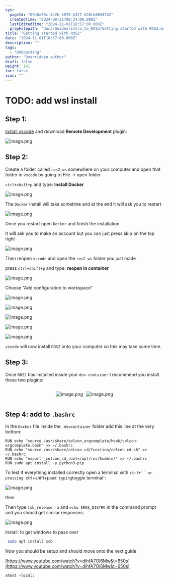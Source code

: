 ```yaml
---
sys:
  pageId: "89e0a78c-4e2b-4070-b327-d28cb0694742"
  createdTime: "2024-08-21T00:24:00.000Z"
  lastEditedTime: "2024-11-01T18:57:00.000Z"
  propFilepath: "docs/Guides/intro_to_ROS2/Getting started with ROS2.md"
title: "Getting started with ROS2"
date: "2024-11-01T18:57:00.000Z"
description: ""
tags:
  - "Onboarding"
author: "Overridden author"
draft: false
weight: 141
toc: false
icon: ""
---
```


# TODO: add wsl install

## Step 1:

[Install vscode](https://code.visualstudio.com/download) and download **Remote Development** plugin:

![image.png](https://prod-files-secure.s3.us-west-2.amazonaws.com/d518164a-d88e-44d1-a4ee-3adb3bd8bce0/efb52993-1881-4a40-b95e-6f020334f022/image.png?X-Amz-Algorithm=AWS4-HMAC-SHA256&X-Amz-Content-Sha256=UNSIGNED-PAYLOAD&X-Amz-Credential=ASIAZI2LB466WGXJTVPM%2F20250417%2Fus-west-2%2Fs3%2Faws4_request&X-Amz-Date=20250417T190340Z&X-Amz-Expires=3600&X-Amz-Security-Token=IQoJb3JpZ2luX2VjENv%2F%2F%2F%2F%2F%2F%2F%2F%2F%2FwEaCXVzLXdlc3QtMiJHMEUCIQC13eCGsBSkWPYuGyU28P02eAu01hrzmEeGI5IqzJG%2FqgIgDvTIBqgmLd5PbvtGp5GrEtSzD3KnP32ZXID5t%2BdcG2Mq%2FwMIZBAAGgw2Mzc0MjMxODM4MDUiDOZ1dzt8K5PdWoeNuircA6vkY9u9p3OcPCQbNvKUUqIkXGBvyPiKPS00LJ0skYLPuHgEjdTpmJql5P%2B1R8Vqu68TTs1LTYJ9wYYc2kKEDcOe4kEISXawAIAi18HSIxmzWdbRR2sE0PjxqwC0CFgJDGO0%2Byt3nXEIPYxK1JpKao5Ctadf2Az6PuRQO0MHi%2F6BtE1pfsJOEBAWRpEgmjdMkfiXdz3%2F31W9GC8QUzJSIDl%2Bw5by%2FO0QD62XDH9%2FIQlrysV1K04Bru6L5gHJbMlh2bXyoRfvTFwo9RMcpwkUIWZZCuK2il8FETDQrupIU4FDrbZlRDHwUaogrcA6dK0SDM7KNepltb05CBJRxWp6PM6AEjhZNcZ69Mf14HxdwBh%2BK8GEx3y1CdDD8XI8kML6b0RrP4NlLCj%2Bj0%2FkkkZNRm3MPUw2N630VOjv08KhgSHjv3419a3gh058T817wNYFjwB%2Bgi8S1%2BJWxrwDeGneqnSMCEI0AmkwJtMolif86gJB5Q21imaVoc%2FMyueqNIJOiicf9jtQDKbUL%2BmCLOzUNEWMzz%2B7Z5ikib0FIUFhgjDHg%2FjMRcGO%2F2Z%2FjBN47l%2BxjUdHiuXdd4d9XqW3LxoMQjNaszm7%2BwnpfQHCiYd4pgKVK7b7grS9LRADE3ENMNObhcAGOqUBRafOK126cG0lxEigwbk3eAQKVJF4KqH257%2Bsa3UOnRaUWKdoTtmwrpFmnMJvwYuO7NmyfnkfAPV0VoK1R07GCD6%2FTHjfC9TOKFuVJnDoly3WhKpOjety3WJfFRCZSDx83M5RF4DX1NroX6v3d2HwvclrDrYHHkXLp%2BQ%2FAM5VJJqKAWQhd%2BnP8wd9V0fs0n1i8hdTwTvfrggxMly%2F7I%2Bm5J%2B8%2FwSZ&X-Amz-Signature=c08085c9837e2712b8f2714f610824dbbeccbeaf2c3ee5f532bd69409acf2778&X-Amz-SignedHeaders=host&x-id=GetObject)

## Step 2:

Create a folder called `ros2_ws` somewhere on your computer and open that folder in `vscode` by going to File → open folder 

`ctrl+shift+p` and type: **Install Docker**

![image.png](https://prod-files-secure.s3.us-west-2.amazonaws.com/d518164a-d88e-44d1-a4ee-3adb3bd8bce0/2269dc0e-1cd5-47ff-bceb-c04ad9b2eab0/image.png?X-Amz-Algorithm=AWS4-HMAC-SHA256&X-Amz-Content-Sha256=UNSIGNED-PAYLOAD&X-Amz-Credential=ASIAZI2LB466WGXJTVPM%2F20250417%2Fus-west-2%2Fs3%2Faws4_request&X-Amz-Date=20250417T190340Z&X-Amz-Expires=3600&X-Amz-Security-Token=IQoJb3JpZ2luX2VjENv%2F%2F%2F%2F%2F%2F%2F%2F%2F%2FwEaCXVzLXdlc3QtMiJHMEUCIQC13eCGsBSkWPYuGyU28P02eAu01hrzmEeGI5IqzJG%2FqgIgDvTIBqgmLd5PbvtGp5GrEtSzD3KnP32ZXID5t%2BdcG2Mq%2FwMIZBAAGgw2Mzc0MjMxODM4MDUiDOZ1dzt8K5PdWoeNuircA6vkY9u9p3OcPCQbNvKUUqIkXGBvyPiKPS00LJ0skYLPuHgEjdTpmJql5P%2B1R8Vqu68TTs1LTYJ9wYYc2kKEDcOe4kEISXawAIAi18HSIxmzWdbRR2sE0PjxqwC0CFgJDGO0%2Byt3nXEIPYxK1JpKao5Ctadf2Az6PuRQO0MHi%2F6BtE1pfsJOEBAWRpEgmjdMkfiXdz3%2F31W9GC8QUzJSIDl%2Bw5by%2FO0QD62XDH9%2FIQlrysV1K04Bru6L5gHJbMlh2bXyoRfvTFwo9RMcpwkUIWZZCuK2il8FETDQrupIU4FDrbZlRDHwUaogrcA6dK0SDM7KNepltb05CBJRxWp6PM6AEjhZNcZ69Mf14HxdwBh%2BK8GEx3y1CdDD8XI8kML6b0RrP4NlLCj%2Bj0%2FkkkZNRm3MPUw2N630VOjv08KhgSHjv3419a3gh058T817wNYFjwB%2Bgi8S1%2BJWxrwDeGneqnSMCEI0AmkwJtMolif86gJB5Q21imaVoc%2FMyueqNIJOiicf9jtQDKbUL%2BmCLOzUNEWMzz%2B7Z5ikib0FIUFhgjDHg%2FjMRcGO%2F2Z%2FjBN47l%2BxjUdHiuXdd4d9XqW3LxoMQjNaszm7%2BwnpfQHCiYd4pgKVK7b7grS9LRADE3ENMNObhcAGOqUBRafOK126cG0lxEigwbk3eAQKVJF4KqH257%2Bsa3UOnRaUWKdoTtmwrpFmnMJvwYuO7NmyfnkfAPV0VoK1R07GCD6%2FTHjfC9TOKFuVJnDoly3WhKpOjety3WJfFRCZSDx83M5RF4DX1NroX6v3d2HwvclrDrYHHkXLp%2BQ%2FAM5VJJqKAWQhd%2BnP8wd9V0fs0n1i8hdTwTvfrggxMly%2F7I%2Bm5J%2B8%2FwSZ&X-Amz-Signature=ca29998c4ee2f694b83fe54604efea6b277b57d3bf3b445795b8d58d1a91af34&X-Amz-SignedHeaders=host&x-id=GetObject)

The `Docker` install will take sometime and at the end it will ask you to restart

![image.png](https://prod-files-secure.s3.us-west-2.amazonaws.com/d518164a-d88e-44d1-a4ee-3adb3bd8bce0/ed233f78-be33-4b1f-b89c-9c346c0e961e/image.png?X-Amz-Algorithm=AWS4-HMAC-SHA256&X-Amz-Content-Sha256=UNSIGNED-PAYLOAD&X-Amz-Credential=ASIAZI2LB466WGXJTVPM%2F20250417%2Fus-west-2%2Fs3%2Faws4_request&X-Amz-Date=20250417T190340Z&X-Amz-Expires=3600&X-Amz-Security-Token=IQoJb3JpZ2luX2VjENv%2F%2F%2F%2F%2F%2F%2F%2F%2F%2FwEaCXVzLXdlc3QtMiJHMEUCIQC13eCGsBSkWPYuGyU28P02eAu01hrzmEeGI5IqzJG%2FqgIgDvTIBqgmLd5PbvtGp5GrEtSzD3KnP32ZXID5t%2BdcG2Mq%2FwMIZBAAGgw2Mzc0MjMxODM4MDUiDOZ1dzt8K5PdWoeNuircA6vkY9u9p3OcPCQbNvKUUqIkXGBvyPiKPS00LJ0skYLPuHgEjdTpmJql5P%2B1R8Vqu68TTs1LTYJ9wYYc2kKEDcOe4kEISXawAIAi18HSIxmzWdbRR2sE0PjxqwC0CFgJDGO0%2Byt3nXEIPYxK1JpKao5Ctadf2Az6PuRQO0MHi%2F6BtE1pfsJOEBAWRpEgmjdMkfiXdz3%2F31W9GC8QUzJSIDl%2Bw5by%2FO0QD62XDH9%2FIQlrysV1K04Bru6L5gHJbMlh2bXyoRfvTFwo9RMcpwkUIWZZCuK2il8FETDQrupIU4FDrbZlRDHwUaogrcA6dK0SDM7KNepltb05CBJRxWp6PM6AEjhZNcZ69Mf14HxdwBh%2BK8GEx3y1CdDD8XI8kML6b0RrP4NlLCj%2Bj0%2FkkkZNRm3MPUw2N630VOjv08KhgSHjv3419a3gh058T817wNYFjwB%2Bgi8S1%2BJWxrwDeGneqnSMCEI0AmkwJtMolif86gJB5Q21imaVoc%2FMyueqNIJOiicf9jtQDKbUL%2BmCLOzUNEWMzz%2B7Z5ikib0FIUFhgjDHg%2FjMRcGO%2F2Z%2FjBN47l%2BxjUdHiuXdd4d9XqW3LxoMQjNaszm7%2BwnpfQHCiYd4pgKVK7b7grS9LRADE3ENMNObhcAGOqUBRafOK126cG0lxEigwbk3eAQKVJF4KqH257%2Bsa3UOnRaUWKdoTtmwrpFmnMJvwYuO7NmyfnkfAPV0VoK1R07GCD6%2FTHjfC9TOKFuVJnDoly3WhKpOjety3WJfFRCZSDx83M5RF4DX1NroX6v3d2HwvclrDrYHHkXLp%2BQ%2FAM5VJJqKAWQhd%2BnP8wd9V0fs0n1i8hdTwTvfrggxMly%2F7I%2Bm5J%2B8%2FwSZ&X-Amz-Signature=67f010d4a5dd590bc525d19333fb4ba1d68cede2fce26dac5da7c2eba903b0f1&X-Amz-SignedHeaders=host&x-id=GetObject)

Once you restart open `Docker` and finish the installation

It will ask you to make an account but you can just press skip on the top right

![image.png](https://prod-files-secure.s3.us-west-2.amazonaws.com/d518164a-d88e-44d1-a4ee-3adb3bd8bce0/21010ad9-1659-4fd9-9f59-9932a09b2a3d/image.png?X-Amz-Algorithm=AWS4-HMAC-SHA256&X-Amz-Content-Sha256=UNSIGNED-PAYLOAD&X-Amz-Credential=ASIAZI2LB466WGXJTVPM%2F20250417%2Fus-west-2%2Fs3%2Faws4_request&X-Amz-Date=20250417T190340Z&X-Amz-Expires=3600&X-Amz-Security-Token=IQoJb3JpZ2luX2VjENv%2F%2F%2F%2F%2F%2F%2F%2F%2F%2FwEaCXVzLXdlc3QtMiJHMEUCIQC13eCGsBSkWPYuGyU28P02eAu01hrzmEeGI5IqzJG%2FqgIgDvTIBqgmLd5PbvtGp5GrEtSzD3KnP32ZXID5t%2BdcG2Mq%2FwMIZBAAGgw2Mzc0MjMxODM4MDUiDOZ1dzt8K5PdWoeNuircA6vkY9u9p3OcPCQbNvKUUqIkXGBvyPiKPS00LJ0skYLPuHgEjdTpmJql5P%2B1R8Vqu68TTs1LTYJ9wYYc2kKEDcOe4kEISXawAIAi18HSIxmzWdbRR2sE0PjxqwC0CFgJDGO0%2Byt3nXEIPYxK1JpKao5Ctadf2Az6PuRQO0MHi%2F6BtE1pfsJOEBAWRpEgmjdMkfiXdz3%2F31W9GC8QUzJSIDl%2Bw5by%2FO0QD62XDH9%2FIQlrysV1K04Bru6L5gHJbMlh2bXyoRfvTFwo9RMcpwkUIWZZCuK2il8FETDQrupIU4FDrbZlRDHwUaogrcA6dK0SDM7KNepltb05CBJRxWp6PM6AEjhZNcZ69Mf14HxdwBh%2BK8GEx3y1CdDD8XI8kML6b0RrP4NlLCj%2Bj0%2FkkkZNRm3MPUw2N630VOjv08KhgSHjv3419a3gh058T817wNYFjwB%2Bgi8S1%2BJWxrwDeGneqnSMCEI0AmkwJtMolif86gJB5Q21imaVoc%2FMyueqNIJOiicf9jtQDKbUL%2BmCLOzUNEWMzz%2B7Z5ikib0FIUFhgjDHg%2FjMRcGO%2F2Z%2FjBN47l%2BxjUdHiuXdd4d9XqW3LxoMQjNaszm7%2BwnpfQHCiYd4pgKVK7b7grS9LRADE3ENMNObhcAGOqUBRafOK126cG0lxEigwbk3eAQKVJF4KqH257%2Bsa3UOnRaUWKdoTtmwrpFmnMJvwYuO7NmyfnkfAPV0VoK1R07GCD6%2FTHjfC9TOKFuVJnDoly3WhKpOjety3WJfFRCZSDx83M5RF4DX1NroX6v3d2HwvclrDrYHHkXLp%2BQ%2FAM5VJJqKAWQhd%2BnP8wd9V0fs0n1i8hdTwTvfrggxMly%2F7I%2Bm5J%2B8%2FwSZ&X-Amz-Signature=a08c753ea5ef2ebec320bb30d89040747a20947759edc20eae797f45401de11d&X-Amz-SignedHeaders=host&x-id=GetObject)

Then reopen `vscode` and open the `ros2_ws` folder you just made

press `ctrl+shift+p` and type: **reopen in container**

![image.png](https://prod-files-secure.s3.us-west-2.amazonaws.com/d518164a-d88e-44d1-a4ee-3adb3bd8bce0/4e93b8c2-41ad-488c-8095-c74205196118/image.png?X-Amz-Algorithm=AWS4-HMAC-SHA256&X-Amz-Content-Sha256=UNSIGNED-PAYLOAD&X-Amz-Credential=ASIAZI2LB466WGXJTVPM%2F20250417%2Fus-west-2%2Fs3%2Faws4_request&X-Amz-Date=20250417T190340Z&X-Amz-Expires=3600&X-Amz-Security-Token=IQoJb3JpZ2luX2VjENv%2F%2F%2F%2F%2F%2F%2F%2F%2F%2FwEaCXVzLXdlc3QtMiJHMEUCIQC13eCGsBSkWPYuGyU28P02eAu01hrzmEeGI5IqzJG%2FqgIgDvTIBqgmLd5PbvtGp5GrEtSzD3KnP32ZXID5t%2BdcG2Mq%2FwMIZBAAGgw2Mzc0MjMxODM4MDUiDOZ1dzt8K5PdWoeNuircA6vkY9u9p3OcPCQbNvKUUqIkXGBvyPiKPS00LJ0skYLPuHgEjdTpmJql5P%2B1R8Vqu68TTs1LTYJ9wYYc2kKEDcOe4kEISXawAIAi18HSIxmzWdbRR2sE0PjxqwC0CFgJDGO0%2Byt3nXEIPYxK1JpKao5Ctadf2Az6PuRQO0MHi%2F6BtE1pfsJOEBAWRpEgmjdMkfiXdz3%2F31W9GC8QUzJSIDl%2Bw5by%2FO0QD62XDH9%2FIQlrysV1K04Bru6L5gHJbMlh2bXyoRfvTFwo9RMcpwkUIWZZCuK2il8FETDQrupIU4FDrbZlRDHwUaogrcA6dK0SDM7KNepltb05CBJRxWp6PM6AEjhZNcZ69Mf14HxdwBh%2BK8GEx3y1CdDD8XI8kML6b0RrP4NlLCj%2Bj0%2FkkkZNRm3MPUw2N630VOjv08KhgSHjv3419a3gh058T817wNYFjwB%2Bgi8S1%2BJWxrwDeGneqnSMCEI0AmkwJtMolif86gJB5Q21imaVoc%2FMyueqNIJOiicf9jtQDKbUL%2BmCLOzUNEWMzz%2B7Z5ikib0FIUFhgjDHg%2FjMRcGO%2F2Z%2FjBN47l%2BxjUdHiuXdd4d9XqW3LxoMQjNaszm7%2BwnpfQHCiYd4pgKVK7b7grS9LRADE3ENMNObhcAGOqUBRafOK126cG0lxEigwbk3eAQKVJF4KqH257%2Bsa3UOnRaUWKdoTtmwrpFmnMJvwYuO7NmyfnkfAPV0VoK1R07GCD6%2FTHjfC9TOKFuVJnDoly3WhKpOjety3WJfFRCZSDx83M5RF4DX1NroX6v3d2HwvclrDrYHHkXLp%2BQ%2FAM5VJJqKAWQhd%2BnP8wd9V0fs0n1i8hdTwTvfrggxMly%2F7I%2Bm5J%2B8%2FwSZ&X-Amz-Signature=b55167c404c6a1dc2accc68a9f15ec309a1b9d53ef6baa2daf10c5902e2d71be&X-Amz-SignedHeaders=host&x-id=GetObject)

Choose “Add configuration to workspace”

![image.png](https://prod-files-secure.s3.us-west-2.amazonaws.com/d518164a-d88e-44d1-a4ee-3adb3bd8bce0/9560b282-5060-4989-ba37-97e7b2c22476/image.png?X-Amz-Algorithm=AWS4-HMAC-SHA256&X-Amz-Content-Sha256=UNSIGNED-PAYLOAD&X-Amz-Credential=ASIAZI2LB466WGXJTVPM%2F20250417%2Fus-west-2%2Fs3%2Faws4_request&X-Amz-Date=20250417T190340Z&X-Amz-Expires=3600&X-Amz-Security-Token=IQoJb3JpZ2luX2VjENv%2F%2F%2F%2F%2F%2F%2F%2F%2F%2FwEaCXVzLXdlc3QtMiJHMEUCIQC13eCGsBSkWPYuGyU28P02eAu01hrzmEeGI5IqzJG%2FqgIgDvTIBqgmLd5PbvtGp5GrEtSzD3KnP32ZXID5t%2BdcG2Mq%2FwMIZBAAGgw2Mzc0MjMxODM4MDUiDOZ1dzt8K5PdWoeNuircA6vkY9u9p3OcPCQbNvKUUqIkXGBvyPiKPS00LJ0skYLPuHgEjdTpmJql5P%2B1R8Vqu68TTs1LTYJ9wYYc2kKEDcOe4kEISXawAIAi18HSIxmzWdbRR2sE0PjxqwC0CFgJDGO0%2Byt3nXEIPYxK1JpKao5Ctadf2Az6PuRQO0MHi%2F6BtE1pfsJOEBAWRpEgmjdMkfiXdz3%2F31W9GC8QUzJSIDl%2Bw5by%2FO0QD62XDH9%2FIQlrysV1K04Bru6L5gHJbMlh2bXyoRfvTFwo9RMcpwkUIWZZCuK2il8FETDQrupIU4FDrbZlRDHwUaogrcA6dK0SDM7KNepltb05CBJRxWp6PM6AEjhZNcZ69Mf14HxdwBh%2BK8GEx3y1CdDD8XI8kML6b0RrP4NlLCj%2Bj0%2FkkkZNRm3MPUw2N630VOjv08KhgSHjv3419a3gh058T817wNYFjwB%2Bgi8S1%2BJWxrwDeGneqnSMCEI0AmkwJtMolif86gJB5Q21imaVoc%2FMyueqNIJOiicf9jtQDKbUL%2BmCLOzUNEWMzz%2B7Z5ikib0FIUFhgjDHg%2FjMRcGO%2F2Z%2FjBN47l%2BxjUdHiuXdd4d9XqW3LxoMQjNaszm7%2BwnpfQHCiYd4pgKVK7b7grS9LRADE3ENMNObhcAGOqUBRafOK126cG0lxEigwbk3eAQKVJF4KqH257%2Bsa3UOnRaUWKdoTtmwrpFmnMJvwYuO7NmyfnkfAPV0VoK1R07GCD6%2FTHjfC9TOKFuVJnDoly3WhKpOjety3WJfFRCZSDx83M5RF4DX1NroX6v3d2HwvclrDrYHHkXLp%2BQ%2FAM5VJJqKAWQhd%2BnP8wd9V0fs0n1i8hdTwTvfrggxMly%2F7I%2Bm5J%2B8%2FwSZ&X-Amz-Signature=4af62839f3a04d4a7119a696a7ba968008bea8038eb57741f1ba524f79dde54c&X-Amz-SignedHeaders=host&x-id=GetObject)

![image.png](https://prod-files-secure.s3.us-west-2.amazonaws.com/d518164a-d88e-44d1-a4ee-3adb3bd8bce0/2ee63f81-886b-48e8-a553-dc6e5eac99e4/image.png?X-Amz-Algorithm=AWS4-HMAC-SHA256&X-Amz-Content-Sha256=UNSIGNED-PAYLOAD&X-Amz-Credential=ASIAZI2LB466WGXJTVPM%2F20250417%2Fus-west-2%2Fs3%2Faws4_request&X-Amz-Date=20250417T190340Z&X-Amz-Expires=3600&X-Amz-Security-Token=IQoJb3JpZ2luX2VjENv%2F%2F%2F%2F%2F%2F%2F%2F%2F%2FwEaCXVzLXdlc3QtMiJHMEUCIQC13eCGsBSkWPYuGyU28P02eAu01hrzmEeGI5IqzJG%2FqgIgDvTIBqgmLd5PbvtGp5GrEtSzD3KnP32ZXID5t%2BdcG2Mq%2FwMIZBAAGgw2Mzc0MjMxODM4MDUiDOZ1dzt8K5PdWoeNuircA6vkY9u9p3OcPCQbNvKUUqIkXGBvyPiKPS00LJ0skYLPuHgEjdTpmJql5P%2B1R8Vqu68TTs1LTYJ9wYYc2kKEDcOe4kEISXawAIAi18HSIxmzWdbRR2sE0PjxqwC0CFgJDGO0%2Byt3nXEIPYxK1JpKao5Ctadf2Az6PuRQO0MHi%2F6BtE1pfsJOEBAWRpEgmjdMkfiXdz3%2F31W9GC8QUzJSIDl%2Bw5by%2FO0QD62XDH9%2FIQlrysV1K04Bru6L5gHJbMlh2bXyoRfvTFwo9RMcpwkUIWZZCuK2il8FETDQrupIU4FDrbZlRDHwUaogrcA6dK0SDM7KNepltb05CBJRxWp6PM6AEjhZNcZ69Mf14HxdwBh%2BK8GEx3y1CdDD8XI8kML6b0RrP4NlLCj%2Bj0%2FkkkZNRm3MPUw2N630VOjv08KhgSHjv3419a3gh058T817wNYFjwB%2Bgi8S1%2BJWxrwDeGneqnSMCEI0AmkwJtMolif86gJB5Q21imaVoc%2FMyueqNIJOiicf9jtQDKbUL%2BmCLOzUNEWMzz%2B7Z5ikib0FIUFhgjDHg%2FjMRcGO%2F2Z%2FjBN47l%2BxjUdHiuXdd4d9XqW3LxoMQjNaszm7%2BwnpfQHCiYd4pgKVK7b7grS9LRADE3ENMNObhcAGOqUBRafOK126cG0lxEigwbk3eAQKVJF4KqH257%2Bsa3UOnRaUWKdoTtmwrpFmnMJvwYuO7NmyfnkfAPV0VoK1R07GCD6%2FTHjfC9TOKFuVJnDoly3WhKpOjety3WJfFRCZSDx83M5RF4DX1NroX6v3d2HwvclrDrYHHkXLp%2BQ%2FAM5VJJqKAWQhd%2BnP8wd9V0fs0n1i8hdTwTvfrggxMly%2F7I%2Bm5J%2B8%2FwSZ&X-Amz-Signature=11b2b78b617a7edd18f517397ca595a3cc6416fe0a52f88c9063e38f0ea36a0c&X-Amz-SignedHeaders=host&x-id=GetObject)

![image.png](https://prod-files-secure.s3.us-west-2.amazonaws.com/d518164a-d88e-44d1-a4ee-3adb3bd8bce0/ae1580b2-b048-407e-aed9-b584224a7a04/image.png?X-Amz-Algorithm=AWS4-HMAC-SHA256&X-Amz-Content-Sha256=UNSIGNED-PAYLOAD&X-Amz-Credential=ASIAZI2LB466WGXJTVPM%2F20250417%2Fus-west-2%2Fs3%2Faws4_request&X-Amz-Date=20250417T190340Z&X-Amz-Expires=3600&X-Amz-Security-Token=IQoJb3JpZ2luX2VjENv%2F%2F%2F%2F%2F%2F%2F%2F%2F%2FwEaCXVzLXdlc3QtMiJHMEUCIQC13eCGsBSkWPYuGyU28P02eAu01hrzmEeGI5IqzJG%2FqgIgDvTIBqgmLd5PbvtGp5GrEtSzD3KnP32ZXID5t%2BdcG2Mq%2FwMIZBAAGgw2Mzc0MjMxODM4MDUiDOZ1dzt8K5PdWoeNuircA6vkY9u9p3OcPCQbNvKUUqIkXGBvyPiKPS00LJ0skYLPuHgEjdTpmJql5P%2B1R8Vqu68TTs1LTYJ9wYYc2kKEDcOe4kEISXawAIAi18HSIxmzWdbRR2sE0PjxqwC0CFgJDGO0%2Byt3nXEIPYxK1JpKao5Ctadf2Az6PuRQO0MHi%2F6BtE1pfsJOEBAWRpEgmjdMkfiXdz3%2F31W9GC8QUzJSIDl%2Bw5by%2FO0QD62XDH9%2FIQlrysV1K04Bru6L5gHJbMlh2bXyoRfvTFwo9RMcpwkUIWZZCuK2il8FETDQrupIU4FDrbZlRDHwUaogrcA6dK0SDM7KNepltb05CBJRxWp6PM6AEjhZNcZ69Mf14HxdwBh%2BK8GEx3y1CdDD8XI8kML6b0RrP4NlLCj%2Bj0%2FkkkZNRm3MPUw2N630VOjv08KhgSHjv3419a3gh058T817wNYFjwB%2Bgi8S1%2BJWxrwDeGneqnSMCEI0AmkwJtMolif86gJB5Q21imaVoc%2FMyueqNIJOiicf9jtQDKbUL%2BmCLOzUNEWMzz%2B7Z5ikib0FIUFhgjDHg%2FjMRcGO%2F2Z%2FjBN47l%2BxjUdHiuXdd4d9XqW3LxoMQjNaszm7%2BwnpfQHCiYd4pgKVK7b7grS9LRADE3ENMNObhcAGOqUBRafOK126cG0lxEigwbk3eAQKVJF4KqH257%2Bsa3UOnRaUWKdoTtmwrpFmnMJvwYuO7NmyfnkfAPV0VoK1R07GCD6%2FTHjfC9TOKFuVJnDoly3WhKpOjety3WJfFRCZSDx83M5RF4DX1NroX6v3d2HwvclrDrYHHkXLp%2BQ%2FAM5VJJqKAWQhd%2BnP8wd9V0fs0n1i8hdTwTvfrggxMly%2F7I%2Bm5J%2B8%2FwSZ&X-Amz-Signature=03aecb3a950bbbe913dd3311144823b2db2f63982cb0f00755841eae7bdea3fb&X-Amz-SignedHeaders=host&x-id=GetObject)

![image.png](https://prod-files-secure.s3.us-west-2.amazonaws.com/d518164a-d88e-44d1-a4ee-3adb3bd8bce0/53255b28-f75e-430f-b9e3-c0ac8577e42b/image.png?X-Amz-Algorithm=AWS4-HMAC-SHA256&X-Amz-Content-Sha256=UNSIGNED-PAYLOAD&X-Amz-Credential=ASIAZI2LB466WGXJTVPM%2F20250417%2Fus-west-2%2Fs3%2Faws4_request&X-Amz-Date=20250417T190340Z&X-Amz-Expires=3600&X-Amz-Security-Token=IQoJb3JpZ2luX2VjENv%2F%2F%2F%2F%2F%2F%2F%2F%2F%2FwEaCXVzLXdlc3QtMiJHMEUCIQC13eCGsBSkWPYuGyU28P02eAu01hrzmEeGI5IqzJG%2FqgIgDvTIBqgmLd5PbvtGp5GrEtSzD3KnP32ZXID5t%2BdcG2Mq%2FwMIZBAAGgw2Mzc0MjMxODM4MDUiDOZ1dzt8K5PdWoeNuircA6vkY9u9p3OcPCQbNvKUUqIkXGBvyPiKPS00LJ0skYLPuHgEjdTpmJql5P%2B1R8Vqu68TTs1LTYJ9wYYc2kKEDcOe4kEISXawAIAi18HSIxmzWdbRR2sE0PjxqwC0CFgJDGO0%2Byt3nXEIPYxK1JpKao5Ctadf2Az6PuRQO0MHi%2F6BtE1pfsJOEBAWRpEgmjdMkfiXdz3%2F31W9GC8QUzJSIDl%2Bw5by%2FO0QD62XDH9%2FIQlrysV1K04Bru6L5gHJbMlh2bXyoRfvTFwo9RMcpwkUIWZZCuK2il8FETDQrupIU4FDrbZlRDHwUaogrcA6dK0SDM7KNepltb05CBJRxWp6PM6AEjhZNcZ69Mf14HxdwBh%2BK8GEx3y1CdDD8XI8kML6b0RrP4NlLCj%2Bj0%2FkkkZNRm3MPUw2N630VOjv08KhgSHjv3419a3gh058T817wNYFjwB%2Bgi8S1%2BJWxrwDeGneqnSMCEI0AmkwJtMolif86gJB5Q21imaVoc%2FMyueqNIJOiicf9jtQDKbUL%2BmCLOzUNEWMzz%2B7Z5ikib0FIUFhgjDHg%2FjMRcGO%2F2Z%2FjBN47l%2BxjUdHiuXdd4d9XqW3LxoMQjNaszm7%2BwnpfQHCiYd4pgKVK7b7grS9LRADE3ENMNObhcAGOqUBRafOK126cG0lxEigwbk3eAQKVJF4KqH257%2Bsa3UOnRaUWKdoTtmwrpFmnMJvwYuO7NmyfnkfAPV0VoK1R07GCD6%2FTHjfC9TOKFuVJnDoly3WhKpOjety3WJfFRCZSDx83M5RF4DX1NroX6v3d2HwvclrDrYHHkXLp%2BQ%2FAM5VJJqKAWQhd%2BnP8wd9V0fs0n1i8hdTwTvfrggxMly%2F7I%2Bm5J%2B8%2FwSZ&X-Amz-Signature=43f1d10de7e6096197910886b0b273ef76b4aea6184130871808c0b5805538b9&X-Amz-SignedHeaders=host&x-id=GetObject)

![image.png](https://prod-files-secure.s3.us-west-2.amazonaws.com/d518164a-d88e-44d1-a4ee-3adb3bd8bce0/7c562767-5af9-4ffb-97d1-327bcdf4ee00/image.png?X-Amz-Algorithm=AWS4-HMAC-SHA256&X-Amz-Content-Sha256=UNSIGNED-PAYLOAD&X-Amz-Credential=ASIAZI2LB466WGXJTVPM%2F20250417%2Fus-west-2%2Fs3%2Faws4_request&X-Amz-Date=20250417T190340Z&X-Amz-Expires=3600&X-Amz-Security-Token=IQoJb3JpZ2luX2VjENv%2F%2F%2F%2F%2F%2F%2F%2F%2F%2FwEaCXVzLXdlc3QtMiJHMEUCIQC13eCGsBSkWPYuGyU28P02eAu01hrzmEeGI5IqzJG%2FqgIgDvTIBqgmLd5PbvtGp5GrEtSzD3KnP32ZXID5t%2BdcG2Mq%2FwMIZBAAGgw2Mzc0MjMxODM4MDUiDOZ1dzt8K5PdWoeNuircA6vkY9u9p3OcPCQbNvKUUqIkXGBvyPiKPS00LJ0skYLPuHgEjdTpmJql5P%2B1R8Vqu68TTs1LTYJ9wYYc2kKEDcOe4kEISXawAIAi18HSIxmzWdbRR2sE0PjxqwC0CFgJDGO0%2Byt3nXEIPYxK1JpKao5Ctadf2Az6PuRQO0MHi%2F6BtE1pfsJOEBAWRpEgmjdMkfiXdz3%2F31W9GC8QUzJSIDl%2Bw5by%2FO0QD62XDH9%2FIQlrysV1K04Bru6L5gHJbMlh2bXyoRfvTFwo9RMcpwkUIWZZCuK2il8FETDQrupIU4FDrbZlRDHwUaogrcA6dK0SDM7KNepltb05CBJRxWp6PM6AEjhZNcZ69Mf14HxdwBh%2BK8GEx3y1CdDD8XI8kML6b0RrP4NlLCj%2Bj0%2FkkkZNRm3MPUw2N630VOjv08KhgSHjv3419a3gh058T817wNYFjwB%2Bgi8S1%2BJWxrwDeGneqnSMCEI0AmkwJtMolif86gJB5Q21imaVoc%2FMyueqNIJOiicf9jtQDKbUL%2BmCLOzUNEWMzz%2B7Z5ikib0FIUFhgjDHg%2FjMRcGO%2F2Z%2FjBN47l%2BxjUdHiuXdd4d9XqW3LxoMQjNaszm7%2BwnpfQHCiYd4pgKVK7b7grS9LRADE3ENMNObhcAGOqUBRafOK126cG0lxEigwbk3eAQKVJF4KqH257%2Bsa3UOnRaUWKdoTtmwrpFmnMJvwYuO7NmyfnkfAPV0VoK1R07GCD6%2FTHjfC9TOKFuVJnDoly3WhKpOjety3WJfFRCZSDx83M5RF4DX1NroX6v3d2HwvclrDrYHHkXLp%2BQ%2FAM5VJJqKAWQhd%2BnP8wd9V0fs0n1i8hdTwTvfrggxMly%2F7I%2Bm5J%2B8%2FwSZ&X-Amz-Signature=55f56b8f3703bd3999e75a4d92be2b0d44d0f3a0cded10b7c6c11b17b77c9365&X-Amz-SignedHeaders=host&x-id=GetObject)

`vscode` will now install `ROS2` onto your computer so this may take some time.

## Step 3:

Once `ROS2` has installed inside your `dev-container` I recommend you install these two plugins:

<div style="display: flex;flex-direction: row; column-gap:10px; max-width: 630px;justify-content: center;">
<div>

![image.png](https://prod-files-secure.s3.us-west-2.amazonaws.com/d518164a-d88e-44d1-a4ee-3adb3bd8bce0/3fc3d550-5a54-4ba1-ba6b-faa01cdb7369/image.png?X-Amz-Algorithm=AWS4-HMAC-SHA256&X-Amz-Content-Sha256=UNSIGNED-PAYLOAD&X-Amz-Credential=ASIAZI2LB466RSWJD4UZ%2F20250417%2Fus-west-2%2Fs3%2Faws4_request&X-Amz-Date=20250417T190345Z&X-Amz-Expires=3600&X-Amz-Security-Token=IQoJb3JpZ2luX2VjENv%2F%2F%2F%2F%2F%2F%2F%2F%2F%2FwEaCXVzLXdlc3QtMiJIMEYCIQDk3oR5VvJBfKIqhmtFWlOf49omA0KtIdEEW6KOS4eA5wIhAL3ut8peuZkkny%2Fwi9rhwTn%2FfsMu6WybHjDny1oVjp1AKv8DCGQQABoMNjM3NDIzMTgzODA1IgwxnfZ%2BMXY685KgBaAq3ANPInqN4CfQMN009IyDkr5cNxKWQTzpvP9EFOGIeAkv1AJovacZYEYNj%2FguHfAG%2BwfImC9ojmSeDSGeeQeNOFO6LFZQsQDpsO5p2mU3fpc3I3r6E7Ccpzi5HFCGoUvdqAjZRWlsF9J6bv9Djid7joRK1fJT91fDuaAnohQqSZLlxRLq0iHQovT5wgtUR9F1DequWDbiRy4BSspft5b77jTffiP%2BcdNgo7VDnBpTaP11x3x4HXpUtrSebDZMWTSO%2FcJ%2FzgB0bQrF33ldvJjlWotPmO4JNVuIFz51fFC2yKbuurzBARyjxBrjYw0wimAgxzTiB%2FLfY0udvKSwjd41oMDClJvgwp2D3owyyekIVm7SDJfpmU%2B0gbSnwkK4VeRLVSHfZz6WTPzd8lsS3U3CpECKur77gjh3qBeSfWSsYpf2IjEuvYNw6TMaiBf2SV1aPS%2Fgc46BYxgpQOJrlVJfOOsh2FDlE5koQXgTSp6xT%2BaT%2BrFPLG26I1fxMpHJ%2B1hpvmEB542P11zIU122M4wdkPvtFyR58dSjUjt0IiwkWKrHdTa2qrg2XyX5cWbRT%2BKNoqdttnlNE5cEO7%2FPHuy7DARqxoJ34KiNIsNPsq%2BJjoyqd9Tth3lisTGuHlgEdjDQm4XABjqkATps6E4hjm67I5cyimvJcyJMd2n47Nv0B%2FBuv0OM%2FZt5y8z1yvUIAnzm0pBitAUjKHvNrbnxGAZMFk7v1G94HUJfAzTQi6TdfvTeoZD%2B01JQZ3bOqS3Qj9eYmLfNc9CC6UbxxKD%2BPsSJ7AOpn6VOtuPFg9Vg1TQmDwaevd3tfNoHYqbS0FNj%2BzEUbxnk7%2B6d2RJJBf7MUMJhlhDK2CC%2B4RFnZ8Rt&X-Amz-Signature=1df2cdd2e708fbfc8efadbca5552b01f6c6a1eae2c418fdc2b6bc01f9d85a7f7&X-Amz-SignedHeaders=host&x-id=GetObject)

</div>
<div>

![image.png](https://prod-files-secure.s3.us-west-2.amazonaws.com/d518164a-d88e-44d1-a4ee-3adb3bd8bce0/d994cc66-13c2-4093-a5a3-f84cf4601a82/image.png?X-Amz-Algorithm=AWS4-HMAC-SHA256&X-Amz-Content-Sha256=UNSIGNED-PAYLOAD&X-Amz-Credential=ASIAZI2LB466ZCEFQOTO%2F20250417%2Fus-west-2%2Fs3%2Faws4_request&X-Amz-Date=20250417T190345Z&X-Amz-Expires=3600&X-Amz-Security-Token=IQoJb3JpZ2luX2VjENv%2F%2F%2F%2F%2F%2F%2F%2F%2F%2FwEaCXVzLXdlc3QtMiJHMEUCIQDkKUE8P54HaJOOjROGzsTkiOKmomeEysij9ZtL3fAUDAIgbiUF11Q9H93Qp%2B1xxuo%2FWHfROr6ZJ30Fw2R1%2FdeQgcEq%2FwMIZBAAGgw2Mzc0MjMxODM4MDUiDEwgs6uXaRb8KhfhZircAwAuyrBUZrX9fCN54hFVnAJueW4LDqbYlAtrGiI0PYU9GnTJUHdbicDNLMzjCt6j%2FDlNLPcVea74M7fPqD%2FKQoUhtQBwzE1eJiTBZ2euGCqg1lR2v39%2BEHoLMaX2g5I1%2BSnlRUhZ6QX%2BYXMsB1C5m58SX%2BgrLZxYCZjR2PDh5pnQrqBVT%2FC1mPErPxNVECvhD9DER4TsjhEnkmvSznY9aC1%2BNjaMEe7hCZ8ylXV5lFWiSjJ5lnws2xqCK7Y2DI4BYRIh8UV6T8TxKNYyHFjIeVoCVVOrn7c6crYqElitS%2FQ%2FZzoE8Tkkoza%2Fj3YZQ111HOqLsO0y%2FAy6UUfN0TSpboB4nT4KDft%2F93mVMXqZS%2FVo5dR6EOm8q0beYXpthh6Xe3sexaqx18a0lbbqD%2FWn3WMdAMIp6Xz7BpI112urCfLAMYmPYFf%2F40FM4UXqzir9PcP7UyzHbfeLrWFxKmVIiLwmoq%2BBpzbBGvgqzul9avH%2B2g%2BJx1A1cKRNSFPR%2BsAZb57bidkSK0%2BF6rnuXdaDFsFKYwNr9gkZNFewTpg61RpXUaVIvjWwM37O6FoSZ6j3KmdTNl3QDt0lcU6phqn95We1oyTTiSgPDT%2FVb1UhrCjcNjlLvPADD5uRD5OEMJ2chcAGOqUBwN6pEcayJxszeykjmHx5UXdcX2kuNiMpuwWHZSEokJhNW3LRioMR02hdTizEFYDmGultXj0hyY6emQ5cpd%2FFVCu%2BrtcxNS7PjJBV%2FQj1XOsz9nafziITYtoH40cUmLT1VmBDWYCqH7CVfvuDFLJ1OQJz%2BlUm8S5BYxAfisq%2BO2kPYhm%2B4g8NokhnfE9bkDUMQN%2FlZqs2mw4WARCLqEuPHgp%2FccuU&X-Amz-Signature=36f19209a4c4f265e69d87013fbb8336500b9b6846c89177c415bb0e9d27ac23&X-Amz-SignedHeaders=host&x-id=GetObject)

</div>
</div>

## Step 4: add to `.bashrc`

In the `Docker` file inside the `.devcontainer` folder add this line at the very bottom: 

```docker
RUN echo "source /usr/share/colcon_argcomplete/hook/colcon-argcomplete.bash" >> ~/.bashrc
RUN echo "source /usr/share/colcon_cd/function/colcon_cd.sh" >> ~/.bashrc
RUN echo "export _colcon_cd_root=/opt/ros/humble/" >> ~/.bashrc
RUN sudo apt install -y python3-pip 
```

To test if everything installed correctly open a terminal with `ctrl+`` or pressing `ctrl+shift+p` and typing `toggle terminal`:

![image.png](https://prod-files-secure.s3.us-west-2.amazonaws.com/d518164a-d88e-44d1-a4ee-3adb3bd8bce0/6a4943d8-b04e-4c02-9a58-775f3384d1a5/image.png?X-Amz-Algorithm=AWS4-HMAC-SHA256&X-Amz-Content-Sha256=UNSIGNED-PAYLOAD&X-Amz-Credential=ASIAZI2LB466WGXJTVPM%2F20250417%2Fus-west-2%2Fs3%2Faws4_request&X-Amz-Date=20250417T190340Z&X-Amz-Expires=3600&X-Amz-Security-Token=IQoJb3JpZ2luX2VjENv%2F%2F%2F%2F%2F%2F%2F%2F%2F%2FwEaCXVzLXdlc3QtMiJHMEUCIQC13eCGsBSkWPYuGyU28P02eAu01hrzmEeGI5IqzJG%2FqgIgDvTIBqgmLd5PbvtGp5GrEtSzD3KnP32ZXID5t%2BdcG2Mq%2FwMIZBAAGgw2Mzc0MjMxODM4MDUiDOZ1dzt8K5PdWoeNuircA6vkY9u9p3OcPCQbNvKUUqIkXGBvyPiKPS00LJ0skYLPuHgEjdTpmJql5P%2B1R8Vqu68TTs1LTYJ9wYYc2kKEDcOe4kEISXawAIAi18HSIxmzWdbRR2sE0PjxqwC0CFgJDGO0%2Byt3nXEIPYxK1JpKao5Ctadf2Az6PuRQO0MHi%2F6BtE1pfsJOEBAWRpEgmjdMkfiXdz3%2F31W9GC8QUzJSIDl%2Bw5by%2FO0QD62XDH9%2FIQlrysV1K04Bru6L5gHJbMlh2bXyoRfvTFwo9RMcpwkUIWZZCuK2il8FETDQrupIU4FDrbZlRDHwUaogrcA6dK0SDM7KNepltb05CBJRxWp6PM6AEjhZNcZ69Mf14HxdwBh%2BK8GEx3y1CdDD8XI8kML6b0RrP4NlLCj%2Bj0%2FkkkZNRm3MPUw2N630VOjv08KhgSHjv3419a3gh058T817wNYFjwB%2Bgi8S1%2BJWxrwDeGneqnSMCEI0AmkwJtMolif86gJB5Q21imaVoc%2FMyueqNIJOiicf9jtQDKbUL%2BmCLOzUNEWMzz%2B7Z5ikib0FIUFhgjDHg%2FjMRcGO%2F2Z%2FjBN47l%2BxjUdHiuXdd4d9XqW3LxoMQjNaszm7%2BwnpfQHCiYd4pgKVK7b7grS9LRADE3ENMNObhcAGOqUBRafOK126cG0lxEigwbk3eAQKVJF4KqH257%2Bsa3UOnRaUWKdoTtmwrpFmnMJvwYuO7NmyfnkfAPV0VoK1R07GCD6%2FTHjfC9TOKFuVJnDoly3WhKpOjety3WJfFRCZSDx83M5RF4DX1NroX6v3d2HwvclrDrYHHkXLp%2BQ%2FAM5VJJqKAWQhd%2BnP8wd9V0fs0n1i8hdTwTvfrggxMly%2F7I%2Bm5J%2B8%2FwSZ&X-Amz-Signature=0661cc41beae085a77a51a97e73f377896140450e882ed7b3465aae70a447d37&X-Amz-SignedHeaders=host&x-id=GetObject)

then 

Then type `lsb_release -a` and `echo $ROS_DISTRO` in the command prompt and you should get similar responses:

![image.png](https://prod-files-secure.s3.us-west-2.amazonaws.com/d518164a-d88e-44d1-a4ee-3adb3bd8bce0/3e635dec-a805-4e85-8b9e-d000e5b71a4e/image.png?X-Amz-Algorithm=AWS4-HMAC-SHA256&X-Amz-Content-Sha256=UNSIGNED-PAYLOAD&X-Amz-Credential=ASIAZI2LB466WGXJTVPM%2F20250417%2Fus-west-2%2Fs3%2Faws4_request&X-Amz-Date=20250417T190340Z&X-Amz-Expires=3600&X-Amz-Security-Token=IQoJb3JpZ2luX2VjENv%2F%2F%2F%2F%2F%2F%2F%2F%2F%2FwEaCXVzLXdlc3QtMiJHMEUCIQC13eCGsBSkWPYuGyU28P02eAu01hrzmEeGI5IqzJG%2FqgIgDvTIBqgmLd5PbvtGp5GrEtSzD3KnP32ZXID5t%2BdcG2Mq%2FwMIZBAAGgw2Mzc0MjMxODM4MDUiDOZ1dzt8K5PdWoeNuircA6vkY9u9p3OcPCQbNvKUUqIkXGBvyPiKPS00LJ0skYLPuHgEjdTpmJql5P%2B1R8Vqu68TTs1LTYJ9wYYc2kKEDcOe4kEISXawAIAi18HSIxmzWdbRR2sE0PjxqwC0CFgJDGO0%2Byt3nXEIPYxK1JpKao5Ctadf2Az6PuRQO0MHi%2F6BtE1pfsJOEBAWRpEgmjdMkfiXdz3%2F31W9GC8QUzJSIDl%2Bw5by%2FO0QD62XDH9%2FIQlrysV1K04Bru6L5gHJbMlh2bXyoRfvTFwo9RMcpwkUIWZZCuK2il8FETDQrupIU4FDrbZlRDHwUaogrcA6dK0SDM7KNepltb05CBJRxWp6PM6AEjhZNcZ69Mf14HxdwBh%2BK8GEx3y1CdDD8XI8kML6b0RrP4NlLCj%2Bj0%2FkkkZNRm3MPUw2N630VOjv08KhgSHjv3419a3gh058T817wNYFjwB%2Bgi8S1%2BJWxrwDeGneqnSMCEI0AmkwJtMolif86gJB5Q21imaVoc%2FMyueqNIJOiicf9jtQDKbUL%2BmCLOzUNEWMzz%2B7Z5ikib0FIUFhgjDHg%2FjMRcGO%2F2Z%2FjBN47l%2BxjUdHiuXdd4d9XqW3LxoMQjNaszm7%2BwnpfQHCiYd4pgKVK7b7grS9LRADE3ENMNObhcAGOqUBRafOK126cG0lxEigwbk3eAQKVJF4KqH257%2Bsa3UOnRaUWKdoTtmwrpFmnMJvwYuO7NmyfnkfAPV0VoK1R07GCD6%2FTHjfC9TOKFuVJnDoly3WhKpOjety3WJfFRCZSDx83M5RF4DX1NroX6v3d2HwvclrDrYHHkXLp%2BQ%2FAM5VJJqKAWQhd%2BnP8wd9V0fs0n1i8hdTwTvfrggxMly%2F7I%2Bm5J%2B8%2FwSZ&X-Amz-Signature=b6ca0bb398e5e6b5cb9c9096df594d70dd550ce403a7536eff8fd800c363c4fd&X-Amz-SignedHeaders=host&x-id=GetObject)

Install:  to get windows to pass over

```bash
 sudo apt install xcb
```

Now you should be setup and should move onto the next guide 

[https://www.youtube.com/watch?v=dihfA7Ol6Mw&t=650s](https://www.youtube.com/watch?v=dihfA7Ol6Mw&t=650s)

```python
xhost +local:
```
